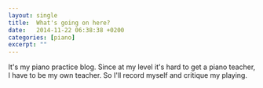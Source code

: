```yaml
---
layout: single
title:  What's going on here?
date:   2014-11-22 06:38:38 +0200
categories: [piano]
excerpt: ""
---
```


It's my piano practice blog. Since at my level it's hard to get a piano teacher, I have to be my own teacher.
So I'll record myself and critique my playing.
